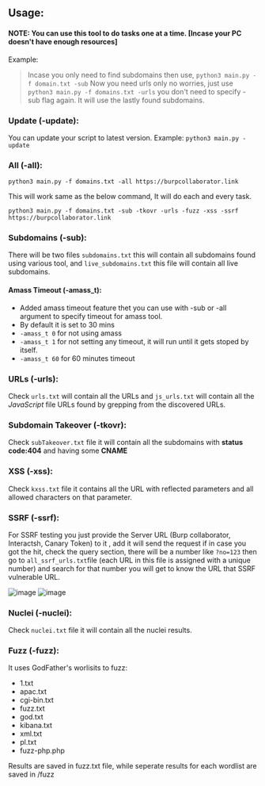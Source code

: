 ## Usage:

#### NOTE: You can use this tool to do tasks one at a time. [Incase your PC doesn't have enough resources]
Example:
> Incase you only need to find subdomains then use, `python3 main.py -f domain.txt -sub`
> Now you need urls only no worries, just use `python3 main.py -f domains.txt -urls` you don't need to specify -sub flag again. It will use the lastly found subdomains.

### Update (-update):
You can update your script to latest version.
Example: `python3 main.py -update`

### All (-all):
`python3 main.py -f domains.txt -all https://burpcollaborator.link`

This will work same as the below command, It will do each and every task.

`python3 main.py -f domains.txt -sub -tkovr -urls -fuzz -xss -ssrf https://burpcollaborator.link`

### Subdomains (-sub):
There will be two files `subdomains.txt` this will contain all subdomains found using various tool, and `live_subdomains.txt` this file will contain all live subdomains. 
#### Amass Timeout (-amass_t):
  * Added amass timeout feature thet you can use with -sub or -all argument to specify timeout for amass tool.
  * By default it is set to 30 mins
  * `-amass_t 0` for not using amass
  * `-amass_t 1` for not setting any timeout, it will run until it gets stoped by itself.
  * `-amass_t 60` for 60 minutes timeout

### URLs (-urls): 
Check `urls.txt` will contain all the URLs and `js_urls.txt`  will contain all the *JavaScript* file URLs found by grepping from the discovered URLs. 

### Subdomain Takeover (-tkovr):
Check `subTakeover.txt` file it will contain all the subdomains with **status code:404** and having some **CNAME**

### XSS (-xss):
Check `kxss.txt` file it contains all the URL with reflected parameters and all allowed characters on that parameter. 

### SSRF (-ssrf):
For SSRF testing you just provide the Server URL (Burp collaborator, Interactsh, Canary Token) to it , add it will send the request if in case you got the hit, check the query section, there will be a number like `?no=123` then go to `all_ssrf_urls.txt`file (each URL in this file is assigned with a unique number) and search for that number you will get to know the URL that SSRF vulnerable URL.

![image](https://github.com/Kirosci/Project-Recon/assets/106021529/6950b0ce-3ac5-4b22-8bdb-d57895684f9b)
![image](https://github.com/Kirosci/Project-Recon/assets/106021529/40e4ca81-664e-4a07-9c8b-51897b07226d)


### Nuclei (-nuclei):
Check `nuclei.txt` file it will contain all the nuclei results. 

### Fuzz (-fuzz):
It uses GodFather's worlisits to fuzz:
* 1.txt
* apac.txt
* cgi-bin.txt
* fuzz.txt
* god.txt
* kibana.txt
* xml.txt
* pl.txt
* fuzz-php.php

Results are saved in fuzz.txt file, while seperate results for each wordlist are saved in /fuzz
